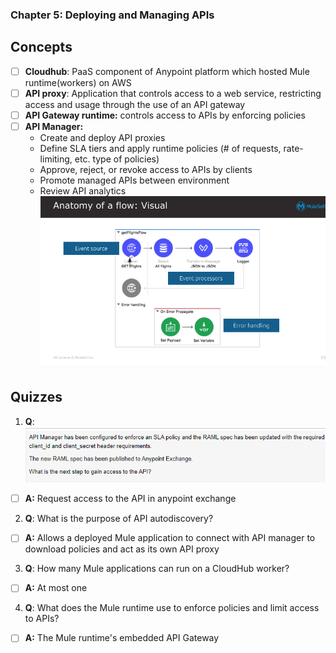 ### Chapter 5: Deploying and Managing APIs
## Concepts
- [ ] **Cloudhub**: PaaS component of Anypoint platform which hosted Mule runtime(workers) on AWS
- [ ] **API proxy**: Application that controls access to a web service, restricting access and usage through the use of an API gateway
- [ ] **API Gateway runtime:** controls access to APIs by enforcing policies
- [ ] **API Manager:**
  * Create and deploy API proxies
  * Define SLA tiers and apply runtime policies (# of requests, rate-limiting, etc. type of policies)
  * Approve, reject, or revoke access to APIs by clients
  * Promote managed APIs between environment
  * Review API analytics 
![](https://github.com/kraynguyen1/LearningMulesoft/blob/main/Week2/Screenshot%202021-07-16%20133549.png)

## Quizzes
1. **Q**:
![](https://github.com/kraynguyen1/LearningMulesoft/blob/main/Week2/Screenshot%202021-07-16%20145228.png)
- [ ] **A:** Request access to the API in anypoint exchange
2. **Q**: What is the purpose of API autodiscovery?
- [ ] **A:** Allows a deployed Mule application to connect with API manager to download policies and act as its own API proxy
3. **Q**: How many Mule applications can run on a CloudHub worker?
- [ ] **A:** At most one
4. **Q**: What does the Mule runtime use to enforce policies and limit access to APIs?
- [ ] **A:** The Mule runtime's embedded API Gateway








